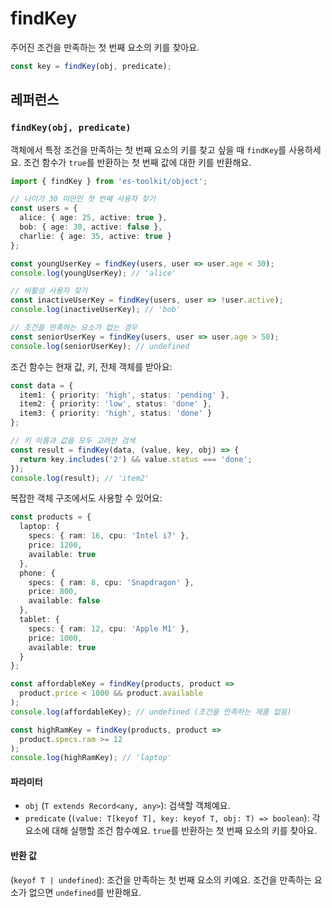 # findKey

주어진 조건을 만족하는 첫 번째 요소의 키를 찾아요.

```typescript
const key = findKey(obj, predicate);
```

## 레퍼런스

### `findKey(obj, predicate)`

객체에서 특정 조건을 만족하는 첫 번째 요소의 키를 찾고 싶을 때 `findKey`를 사용하세요. 조건 함수가 `true`를 반환하는 첫 번째 값에 대한 키를 반환해요.

```typescript
import { findKey } from 'es-toolkit/object';

// 나이가 30 미만인 첫 번째 사용자 찾기
const users = {
  alice: { age: 25, active: true },
  bob: { age: 30, active: false },
  charlie: { age: 35, active: true }
};

const youngUserKey = findKey(users, user => user.age < 30);
console.log(youngUserKey); // 'alice'

// 비활성 사용자 찾기
const inactiveUserKey = findKey(users, user => !user.active);
console.log(inactiveUserKey); // 'bob'

// 조건을 만족하는 요소가 없는 경우
const seniorUserKey = findKey(users, user => user.age > 50);
console.log(seniorUserKey); // undefined
```

조건 함수는 현재 값, 키, 전체 객체를 받아요:

```typescript
const data = {
  item1: { priority: 'high', status: 'pending' },
  item2: { priority: 'low', status: 'done' },
  item3: { priority: 'high', status: 'done' }
};

// 키 이름과 값을 모두 고려한 검색
const result = findKey(data, (value, key, obj) => {
  return key.includes('2') && value.status === 'done';
});
console.log(result); // 'item2'
```

복잡한 객체 구조에서도 사용할 수 있어요:

```typescript
const products = {
  laptop: { 
    specs: { ram: 16, cpu: 'Intel i7' },
    price: 1200,
    available: true 
  },
  phone: { 
    specs: { ram: 8, cpu: 'Snapdragon' },
    price: 800,
    available: false 
  },
  tablet: { 
    specs: { ram: 12, cpu: 'Apple M1' },
    price: 1000,
    available: true 
  }
};

const affordableKey = findKey(products, product => 
  product.price < 1000 && product.available
);
console.log(affordableKey); // undefined (조건을 만족하는 제품 없음)

const highRamKey = findKey(products, product => 
  product.specs.ram >= 12
);
console.log(highRamKey); // 'laptop'
```

#### 파라미터

- `obj` (`T extends Record<any, any>`): 검색할 객체예요.
- `predicate` (`(value: T[keyof T], key: keyof T, obj: T) => boolean`): 각 요소에 대해 실행할 조건 함수예요. `true`를 반환하는 첫 번째 요소의 키를 찾아요.

#### 반환 값

(`keyof T | undefined`): 조건을 만족하는 첫 번째 요소의 키예요. 조건을 만족하는 요소가 없으면 `undefined`를 반환해요.
